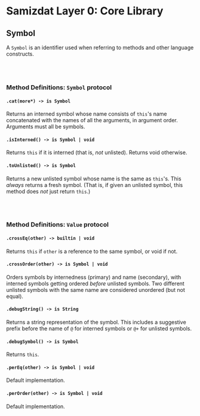Samizdat Layer 0: Core Library
==============================

Symbol
------

A `Symbol` is an identifier used when referring to methods and other
language constructs.


<br><br>
### Method Definitions: `Symbol` protocol

#### `.cat(more*) -> is Symbol`

Returns an interned symbol whose name consists of `this`'s name
concatenated with the names of all the arguments, in argument order.
Arguments must all be symbols.

#### `.isInterned() -> is Symbol | void`

Returns `this` if it is interned (that is, *not* unlisted). Returns void
otherwise.

#### `.toUnlisted() -> is Symbol`

Returns a new unlisted symbol whose name is the same as `this`'s. This
*always* returns a fresh symbol. (That is, if given an unlisted symbol,
this method does *not* just return `this`.)


<br><br>
### Method Definitions: `Value` protocol

#### `.crossEq(other) -> builtin | void`

Returns `this` if `other` is a reference to the same symbol, or void if
not.

#### `.crossOrder(other) -> is Symbol | void`

Orders symbols by internedness (primary) and name (secondary), with
interned symbols getting ordered *before* unlisted symbols. Two
different unlisted symbols with the same name are considered unordered
(but not equal).

#### `.debugString() -> is String`

Returns a string representation of the symbol. This includes a suggestive
prefix before the name of `@` for interned symbols or `@+` for unlisted
symbols.

#### `.debugSymbol() -> is Symbol`

Returns `this`.

#### `.perEq(other) -> is Symbol | void`

Default implementation.

#### `.perOrder(other) -> is Symbol | void`

Default implementation.
